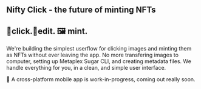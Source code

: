 ## Nifty Click - the future of minting NFTs

## 📸click.📱edit. 🖼 mint.

We're building the simplest userflow for clicking images and minting them as NFTs without ever leaving the app. No more transfering images to computer, setting up Metaplex Sugar CLI, and creating metadata files. We handle everything for you, in a clean, and simple user interface.

:construction: A cross-platform mobile app is work-in-progress, coming out really soon.
